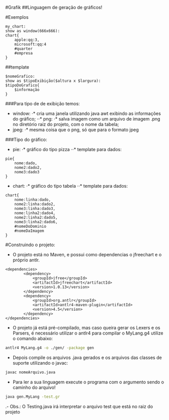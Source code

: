 #Grafik
##Linguagem de geração de gráficos!

#Exemplos
```
my_chart:
show as window(666x666):
chart{
    apple:qq:3,
    microsoft:qq:4
    #quarter
    #empresa
}
```

##template
```
$nomeGrafico:
show as $tipoExibição($altura x $largura):
$tipoDoGrafico{
    $informação
}
```
###Para tipo de de exibição temos:
* window:
⋅* cria uma janela utilizando java awt exibindo as informações do gráfico;
⋅⋅* png:
⋅* salva imagem como um arquivo de imagem .png no diretório raiz do projeto, com o nome da tabela;
* jpeg:
⋅* mesma coisa que o png, só que para o formato jpeg

###Tipo do gráfico:
* pie:
⋅* gráfico do tipo pizza
⋅⋅* template para dados:
```
pie{
    nome:dado,
    nome2:dado2,
    nome3:dado3
}
```

* chart:
⋅* gráfico do tipo tabela
⋅⋅* template para dados:

```
chart{
    nome:linha:dado,
    nome2:linha:dado2,
    nome3:linha:dado3,
    nome:linha2:dado4,
    nome2:linha2:dado5,
    nome3:linha2:dado6,
    #nomeDoDominio
    #nomeDaImagem
}
```
#Construindo o projeto:
- O projeto está no Maven, e possui como dependencias o jfreechart e o próprio antlr.
```maven
<dependencies>
        <dependency>
            <groupId>jfree</groupId>
            <artifactId>jfreechart</artifactId>
            <version>1.0.13</version>
        </dependency>
        <dependency>
            <groupId>org.antlr</groupId>
            <artifactId>antlr4-maven-plugin</artifactId>
            <version>4.5</version>
        </dependency>
</dependencies>
```
- O projeto já está pré-compilado, mas caso queira gerar os Lexers e os Parsers, é necessário utilizar o antlr4 para compilar o MyLang.g4 utilize o comando abaixo:
```bash
antlr4 MyLang.g4 -o ./gen/ -package gen
```

- Depois compile os arquivos .java gerados e os arquivos das classes de suporte utilizando o javac:
```bash
javac nomeArquivo.java
```
- Para ler a sua linguagem execute o programa com o argumento sendo o caminho do arquivo!
```bash
java gen.MyLang -test.gr
```

.- Obs.: O Testing.java irá interpretar o arquivo test que está no raiz do projeto